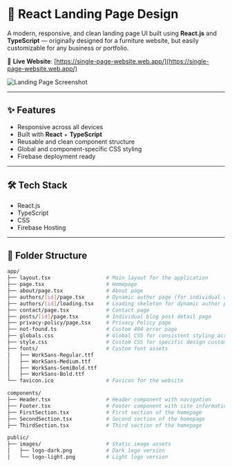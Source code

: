 # 🚀 React Landing Page Design

A modern, responsive, and clean landing page UI built using **React.js** and **TypeScript** — originally designed for a furniture website, but easily customizable for any business or portfolio.

🔗 **Live Website**: [https://single-page-website.web.app/](https://single-page-website.web.app/)

![Landing Page Screenshot](https://github.com/ZainAli1996/react-landing-page-design/assets/57337241/2fba2329-7513-4050-91e6-f80dfd43550d)

---

## ✨ Features

- Responsive across all devices
- Built with **React** + **TypeScript**
- Reusable and clean component structure
- Global and component-specific CSS styling
- Firebase deployment ready

---

## 🛠️ Tech Stack

- React.js
- TypeScript
- CSS
- Firebase Hosting

---

## 📁 Folder Structure

```bash
app/
├── layout.tsx                  # Main layout for the application
├── page.tsx                    # Homepage
├── about/page.tsx              # About page
├── authors/[id]/page.tsx       # Dynamic author page (for individual authors)
├── authors/[id]/loading.tsx    # Loading skeleton for dynamic author pages
├── contact/page.tsx            # Contact page
├── posts/[id]/page.tsx         # Individual blog post detail page
├── privacy-policy/page.tsx     # Privacy Policy page
├── not-found.ts                # Custom 404 error page
├── globals.css                 # Global CSS for consistent styling across the app
├── style.css                   # Custom CSS for specific design customizations
├── fonts/                      # Custom font assets
│   ├── WorkSans-Regular.ttf
│   ├── WorkSans-Medium.ttf
│   ├── WorkSans-SemiBold.ttf
│   ├── WorkSans-Bold.ttf
└── favicon.ico                 # Favicon for the website

components/
├── Header.tsx                  # Header component with navigation
├── Footer.tsx                  # Footer component with site information
├── FirstSection.tsx            # First section of the homepage
├── SecondSection.tsx           # Second section of the homepage
├── ThirdSection.tsx            # Third section of the homepage

public/
├── images/                     # Static image assets
│   ├── logo-dark.png           # Dark logo version
│   └── logo-light.png          # Light logo version
